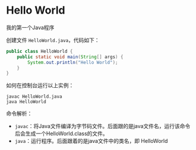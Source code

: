 # Hello World

我的第一个Java程序

创建文件 `HelloWorld.java`，代码如下：

```java
public class HelloWorld {
    public static void main(String[] args) {
        System.out.println("Hello World");
    }
}

```

如何在控制台运行以上实例：
```
javac HelloWorld.java
java HelloWorld
```

命令解析：

- `javac`：将Java文件编译为字节码文件。后面跟的是java文件名，运行该命令后会生成一个HelloWorld.class的文件。
- `java`：运行程序。后面跟着的是java文件中的类名，即 HelloWorld